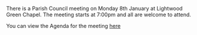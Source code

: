 <!--
.. title: Parish Council Meeting Monday, 8th January  at 7:00pm.
.. slug: 2018-01-08-parishcouncil-meeting
.. date: 2018-01-002 13:49:30 UTC
.. tags: parishcouncil
.. category:
.. link:
.. description:
.. type: text
-->


There is a Parish Council meeting on Monday 8th January at Lightwood Green Chapel. The meeting starts at 7:00pm and all are welcome to attend.

You can view the Agenda for the meeting
[here](https://drive.google.com/drive/u/0/folders/1lpTzaSxBDfnX2wDwaUXKzsh_0kRkZSlB)
